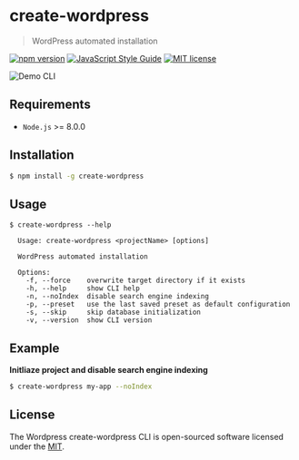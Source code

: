 # create-wordpress

> WordPress automated installation

[![npm version](https://badge.fury.io/js/create-wordpress.svg)](https://npmjs.org/package/create-wordpress "View this project on npm")
[![JavaScript Style Guide](https://img.shields.io/badge/code_style-standard-brightgreen.svg)](https://standardjs.com)
[![MIT license](https://img.shields.io/badge/License-MIT-blue.svg)](https://github.com/VeronQ/create-wordpress/blob/master/LICENSE)

![Demo CLI](../assets/demo.gif?raw=true)

## Requirements

* `Node.js` >= 8.0.0

## Installation

```sh
$ npm install -g create-wordpress
```

## Usage

```
$ create-wordpress --help

  Usage: create-wordpress <projectName> [options]
  
  WordPress automated installation
  
  Options:
    -f, --force    overwrite target directory if it exists
    -h, --help     show CLI help
    -n, --noIndex  disable search engine indexing
    -p, --preset   use the last saved preset as default configuration
    -s, --skip     skip database initialization
    -v, --version  show CLI version
```

## Example

**Initliaze project and disable search engine indexing**

```sh
$ create-wordpress my-app --noIndex
```

## License

The Wordpress create-wordpress CLI is open-sourced software licensed under the [MIT](https://github.com/VeronQ/create-wordpress/blob/master/LICENSE).
